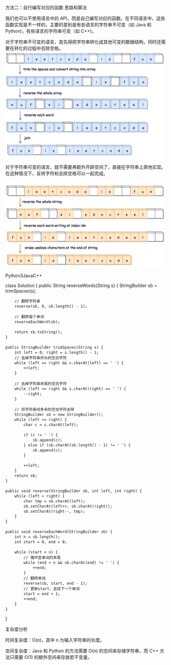 方法二：自行编写对应的函数
思路和算法

我们也可以不使用语言中的 API，而是自己编写对应的函数。在不同语言中，这些函数实现是不一样的，主要的差别是有些语言的字符串不可变（如 Java 和 Python)，有些语言的字符串可变（如 C++)。

对于字符串不可变的语言，首先得把字符串转化成其他可变的数据结构，同时还需要在转化的过程中去除空格。
![img.png](img.png)



对于字符串可变的语言，就不需要再额外开辟空间了，直接在字符串上原地实现。在这种情况下，反转字符和去除空格可以一起完成。

![img_1.png](img_1.png)

Python3JavaC++

class Solution {
public String reverseWords(String s) {
StringBuilder sb = trimSpaces(s);

        // 翻转字符串
        reverse(sb, 0, sb.length() - 1);

        // 翻转每个单词
        reverseEachWord(sb);

        return sb.toString();
    }

    public StringBuilder trimSpaces(String s) {
        int left = 0, right = s.length() - 1;
        // 去掉字符串开头的空白字符
        while (left <= right && s.charAt(left) == ' ') {
            ++left;
        }

        // 去掉字符串末尾的空白字符
        while (left <= right && s.charAt(right) == ' ') {
            --right;
        }

        // 将字符串间多余的空白字符去除
        StringBuilder sb = new StringBuilder();
        while (left <= right) {
            char c = s.charAt(left);

            if (c != ' ') {
                sb.append(c);
            } else if (sb.charAt(sb.length() - 1) != ' ') {
                sb.append(c);
            }

            ++left;
        }
        return sb;
    }

    public void reverse(StringBuilder sb, int left, int right) {
        while (left < right) {
            char tmp = sb.charAt(left);
            sb.setCharAt(left++, sb.charAt(right));
            sb.setCharAt(right--, tmp);
        }
    }

    public void reverseEachWord(StringBuilder sb) {
        int n = sb.length();
        int start = 0, end = 0;

        while (start < n) {
            // 循环至单词的末尾
            while (end < n && sb.charAt(end) != ' ') {
                ++end;
            }
            // 翻转单词
            reverse(sb, start, end - 1);
            // 更新start，去找下一个单词
            start = end + 1;
            ++end;
        }
    }
}

复杂度分析

时间复杂度：O(n)，其中 n 为输入字符串的长度。

空间复杂度：Java 和 Python 的方法需要 O(n) 的空间来存储字符串，而 C++ 方法只需要 O(1) 的额外空间来存放若干变量。
